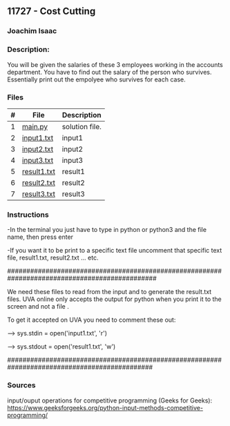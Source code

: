 ## 11727 - Cost Cutting 

### Joachim Isaac 

### Description:
You will be given the salaries of these 3 employees working
in the accounts department. You have to find out the salary
of the person who survives.
Essentially print out the empolyee who survives for each case. 



### Files

|   #   | File                        | Description                                                |
| :---: | --------------------------  | ---------------------------------------------------------- |
|   1   | [main.py](./main.py)        | solution file.                                             |
|   2   | [input1.txt](./input1.txt)  | input1                                                     |
|   3   | [input2.txt](./input2.txt)  | input2                                                     |
|   4   | [input3.txt](./input3.txt)  | input3                                                     |
|   5   | [result1.txt](./result1.txt)| result1                                                    |
|   6   | [result2.txt](./result2.txt)| result2                                                    |
|   7   | [result3.txt](./result3.txt)| result3                                                    |





### Instructions

-In the terminal you just have to type in python or python3 and the file name, then press enter

-If you want it to be print to a specific text file uncomment that specific text file, result1.txt, result2.txt ... etc.

###############################################################################################

We need these files to read from the input and to generate the result.txt files.
UVA online only accepts the output for python when you print it to the screen and not a file .


To get it accepted on UVA you need to comment these out:

--> sys.stdin = open('input1.txt', 'r')


--> sys.stdout = open('result1.txt', 'w')

##############################################################################################

### Sources
input/ouput operations for competitive programming (Geeks for Geeks):
https://www.geeksforgeeks.org/python-input-methods-competitive-programming/
